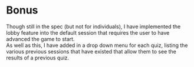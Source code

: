 # Bonus  
Though still in the spec (but not for individuals), I have implemented the lobby feature into the default session that requires the user to have advanced the game to start.  
As well as this, I have added in a drop down menu for each quiz, listing the various previous sessions that have existed that allow them to see the results of a previous quiz.